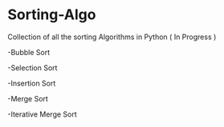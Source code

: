 # Sorting-Algo
Collection of all the sorting Algorithms in Python ( In Progress )

-Bubble Sort

-Selection Sort

-Insertion Sort

-Merge Sort

-Iterative Merge Sort
